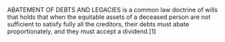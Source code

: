ABATEMENT OF DEBTS AND LEGACIES is a common law doctrine of wills that holds that when the equitable assets of a deceased person are not sufficient to satisfy fully all the creditors, their debts must abate proportionately, and they must accept a dividend.[1]
